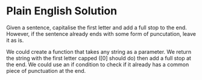 # Plain English Solution

Given a sentence, capitalise the first letter and add a full stop to the end. However, if the sentence already ends with some form of puncutation, leave it as is.

We could create a function that takes any string as a parameter. We return the string with the first letter capped ([0] should do) then add a full stop at the end. We could use an if condition to check if it already has a common piece of punctuation at the end. 